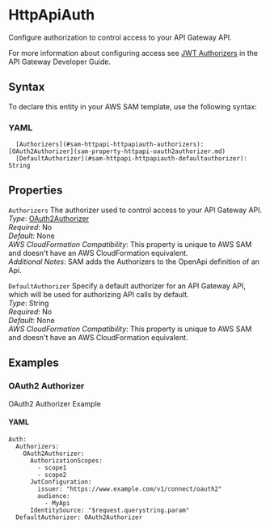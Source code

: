 # HttpApiAuth<a name="sam-property-httpapi-httpapiauth"></a>

Configure authorization to control access to your API Gateway API\.

For more information about configuring access see [JWT Authorizers](https://docs.aws.amazon.com/apigateway/latest/developerguide/http-api-jwt-authorizer.html) in the API Gateway Developer Guide\.

## Syntax<a name="sam-property-httpapi-httpapiauth-syntax"></a>

To declare this entity in your AWS SAM template, use the following syntax:

### YAML<a name="sam-property-httpapi-httpapiauth-syntax.yaml"></a>

```
  [Authorizers](#sam-httpapi-httpapiauth-authorizers): [OAuth2Authorizer](sam-property-httpapi-oauth2authorizer.md)
  [DefaultAuthorizer](#sam-httpapi-httpapiauth-defaultauthorizer): String
```

## Properties<a name="sam-property-httpapi-httpapiauth-properties"></a>

 `Authorizers`   <a name="sam-httpapi-httpapiauth-authorizers"></a>
The authorizer used to control access to your API Gateway API\.  
*Type*: [OAuth2Authorizer](sam-property-httpapi-oauth2authorizer.md)  
*Required*: No  
*Default*: None  
*AWS CloudFormation Compatibility*: This property is unique to AWS SAM and doesn't have an AWS CloudFormation equivalent\.  
*Additional Notes*: SAM adds the Authorizers to the OpenApi definition of an Api\.

 `DefaultAuthorizer`   <a name="sam-httpapi-httpapiauth-defaultauthorizer"></a>
Specify a default authorizer for an API Gateway API, which will be used for authorizing API calls by default\.  
*Type*: String  
*Required*: No  
*Default*: None  
*AWS CloudFormation Compatibility*: This property is unique to AWS SAM and doesn't have an AWS CloudFormation equivalent\.

## Examples<a name="sam-property-httpapi-httpapiauth--examples"></a>

### OAuth2 Authorizer<a name="sam-property-httpapi-httpapiauth--examples--oauth2-authorizer"></a>

OAuth2 Authorizer Example

#### YAML<a name="sam-property-httpapi-httpapiauth--examples--oauth2-authorizer--yaml"></a>

```
Auth:
  Authorizers:
    OAuth2Authorizer:
      AuthorizationScopes:
        - scope1
        - scope2
      JwtConfiguration:
        issuer: "https://www.example.com/v1/connect/oauth2"
        audience:
          - MyApi
      IdentitySource: "$request.querystring.param"
  DefaultAuthorizer: OAuth2Authorizer
```